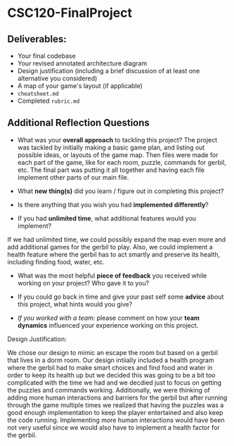 # CSC120-FinalProject

## Deliverables:
 - Your final codebase
 - Your revised annotated architecture diagram
 - Design justification (including a brief discussion of at least one alternative you considered)
 - A map of your game's layout (if applicable)
 - `cheatsheet.md`
 - Completed `rubric.md`
  
## Additional Reflection Questions
 - What was your **overall approach** to tackling this project?
The project was tackled by initially making a basic game plan, and listing out possible ideas, or layouts of the game map. Then files were made for each part of the game, like for each room, puzzle, commands for gerbil, etc. The final part was putting it all together and having each file implement other parts of our main file.  

 - What **new thing(s)** did you learn / figure out in completing this project?



 - Is there anything that you wish you had **implemented differently**?


 - If you had **unlimited time**, what additional features would you implement?

 If we had unlimited time, we could possibly expand the map even more and add additional games for the gerbil to play. Also, we could implement a health feature where the gerbil has to act smartly and preserve its health, including finding food, water, etc. 
 - What was the most helpful **piece of feedback** you received while working on your project? Who gave it to you?


 - If you could go back in time and give your past self some **advice** about this project, what hints would you give?

 
 - _If you worked with a team:_ please comment on how your **team dynamics** influenced your experience working on this project.


Design Justification:

We chose our design to mimic an escape the room but based on a gerbil that lives in a dorm room. Our design intiially included a health program where the gerbil had to make smart choices and find food and water in order to keep its health up but we decided this was going to be a bit too complicated with the time we had and we decdied just to focus on getting the puzzles and commands working. Additionally, we were thinking of adding more human interactions and barriers for the gerbil but after running through the game multiple times we realized that having the puzzles was a good enough implementation to keep the player entertained and also keep the code running. Implementing more human interactions would have been not very useful since we would also have to implement a health factor for the gerbil. 